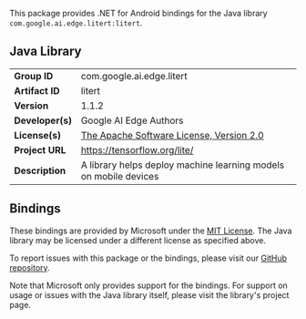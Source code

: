This package provides .NET for Android bindings for the Java library `com.google.ai.edge.litert:litert`.

## Java Library

| | |
|-|-|
| **Group ID** | com.google.ai.edge.litert |
| **Artifact ID** | litert |
| **Version** | 1.1.2 |
| **Developer(s)** | Google AI Edge Authors |
| **License(s)** | [The Apache Software License, Version 2.0](http://www.apache.org/licenses/LICENSE-2.0.txt) |
| **Project URL** | https://tensorflow.org/lite/ |
| **Description** | A library helps deploy machine learning models on mobile devices |

## Bindings

These bindings are provided by Microsoft under the [MIT License](https://opensource.org/licenses/MIT). The Java
library may be licensed under a different license as specified above.

To report issues with this package or the bindings, please visit our [GitHub repository](https://aka.ms/android-libraries).

Note that Microsoft only provides support for the bindings. For support on
usage or issues with the Java library itself, please visit the library's project page.
